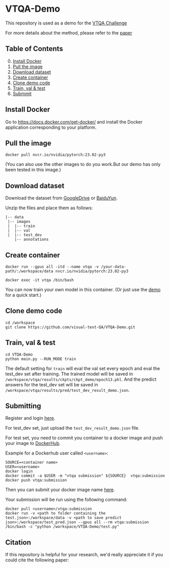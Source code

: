 # VTQA-Demo

This repository is used as a demo for the [VTQA Challenge](https://visual-text-qa.github.io/)

For more details about the method, please refer to the [paper](https://arxiv.org/abs/***)

## Table of Contents

0. [Install Docker](#Prerequisites)
0. [Pull the image](#Training)
0. [Download dataset](#Validation-and-Testing)
0. [Create container](#Pretrained-models)
0. [Clone demo code](#Pretrained-models)
0. [Train, val & test](#citation)
0. [Submmit](#citation)

## Install Docker

Go to <https://docs.docker.com/get-docker/> and install the Docker application corresponding to your platform.

## Pull the image

```
docker pull nvcr.io/nvidia/pytorch:23.02-py3
```

(You can also use the other images to do you work.But our demo has only been tested in this image.)

## Download dataset

Download the dataset from [GoogleDrive](https://drive.google.com/file/d/1UA2yYFvoWTjBoFrqKy6KxeIEnynd6qlP/view?usp=sharing) or [BaiduYun](https://pan.baidu.com/s/1mIHGO18Jhjyb2XHHsIGBeA?pwd=4dce).

Unzip the files and place them as follows:

```angular2html
|-- data
 |-- images
 |  |-- train
 |  |-- val
 |  |-- test_dev
    |-- annotations
```

## Create container

```
docker run --gpus all -itd --name vtqa -v /your-data-path/:/workspace/data nvcr.io/nvidia/pytorch:23.02-py3
```

```
docker exec -it vtqa /bin/bash
```

You can now train your own model in this container. (Or just use the [demo](https://github.com/visual-text-QA/VTQA-Demo) for a quick start.)

## Clone demo code

```
cd /workspace
git clone https://github.com/visual-text-QA/VTQA-Demo.git
```

## Train, val & test

```
cd VTQA-Demo
python main.py --RUN_MODE train
```

The default setting for `train` will eval the val set every epoch and eval the test_dev set after training. The trained model will be saved in `/workspace/vtqa/results/ckpts/ckpt_demo/epoch13.pkl`. And the predict answers for the test_dev set will be saved in `/workspace/vtqa/results/pred/test_dev_result_demo.json`.

## Submitting

Register and login [here](http://81.70.95.220:20035/).

For test_dev set, just upload the `test_dev_result_demo.json` file.

For test set, you need to commit you container to a docker image and push your image to [DockerHub](https://hub.docker.com/).

Example for a Dockerhub user called `<username>`:
```
SOURCE=<container name>
USER=<username>
docker login
docker commit -a $USER -m "vtqa submission" ${SOURCE}  vtqa:submission
docker push vtqa:submission
```

Then you can submit your docker image name [here](http://81.70.95.220:20035/).

Your submission will be run using the following command: 

```
docker pull <username>/vtqa:submission
docker run -v <path to folder containing the test.json>:/workspace/data -v <path to save predict json>:/workspace/test_pred.json --gpus all --rm vtqa:submission /bin/bash -c "python /workspace/VTQA-Demo/test.py"
```

## Citation

If this repository is helpful for your research, we'd really appreciate it if you could cite the following paper:

```

```
